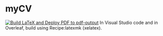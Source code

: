 # myCV
[![Build LaTeX and Deploy PDF to pdf-output](https://github.com/darkhan-s/myCV/actions/workflows/latex-pdf.yml/badge.svg)](https://github.com/darkhan-s/myCV/actions/workflows/latex-pdf.yml)
In Visual Studio code and in Overleaf, build using Recipe:latexmk (xelatex).
